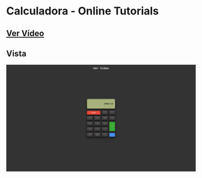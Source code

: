# Calculadora - Online Tutorials

## [Ver Vídeo](https://youtu.be/2Eo0gc4AQfA)
## Vista
![View](view.jpg)
